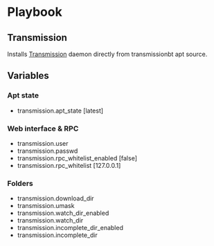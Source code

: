 #  Playbook
## Transmission

Installs [Transmission](http://www.transmissionbt.com/) daemon directly from transmissionbt apt source.

## Variables

### Apt state

* transmission.apt_state [latest]

### Web interface & RPC

* transmission.user
* transmission.passwd
* transmission.rpc_whitelist_enabled [false]
* transmission.rpc_whitelist [127.0.0.1]

### Folders

* transmission.download_dir
* transmission.umask
* transmission.watch_dir_enabled
* transmission.watch_dir
* transmission.incomplete_dir_enabled
* transmission.incomplete_dir
